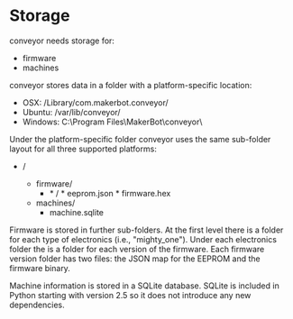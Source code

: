 # Storage

conveyor needs storage for:

  * firmware
  * machines

conveyor stores data in a folder with a platform-specific location:

  * OSX: /Library/com.makerbot.conveyor/
  * Ubuntu: /var/lib/conveyor/
  * Windows: C:\Program Files\MakerBot\conveyor\

Under the platform-specific folder conveyor uses the same sub-folder layout for all three supported platforms:

  * <prefix>/
      * firmware/
          * <electronics>
              * <version>/
                  * eeprom.json
                  * firmware.hex
      * machines/
          * machine.sqlite

Firmware is stored in further sub-folders.
At the first level there is a folder for each type of electronics (i.e., "mighty_one").
Under each electronics folder the is a folder for each version of the firmware.
Each firmware version folder has two files: the JSON map for the EEPROM and the firmware binary.

Machine information is stored in a SQLite database.
SQLite is included in Python starting with version 2.5 so it does not introduce any new dependencies.
